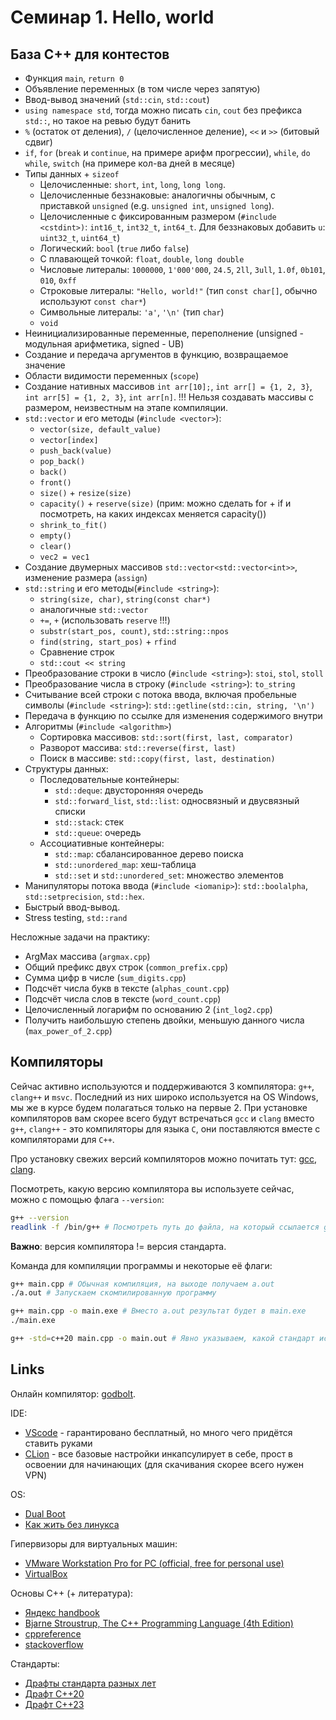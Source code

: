 # Семинар 1. Hello, world

## База C++ для контестов

- Функция `main`, `return 0`
- Объявление переменных (в том числе через запятую)
- Ввод-вывод значений (`std::cin`, `std::cout`)
- `using namespace std`, тогда можно писать `cin`, `cout` без префикса `std::`, но такое на ревью будут банить
- `%` (oстаток от деления), `/` (целочисленное деление), `<<` и `>>` (битовый сдвиг)
- `if`, `for` (`break` и `continue`, на примере арифм прогрессии), `while`, `do while`, `switch` (на примере кол-ва дней в месяце)
- Типы данных + `sizeof`
  - Целочисленные: `short`, `int`, `long`, `long long`.
  - Целочисленные беззнаковые: аналогичны обычным, с приставкой `unsigned` (e.g. `unsigned int`, `unsigned long`).
  - Целочисленные с фиксированным размером (`#include <cstdint>)`: `int16_t`, `int32_t`, `int64_t`. Для беззнаковых добавить `u`: `uint32_t`, `uint64_t`)
  - Логический: `bool` (`true` либо `false`)
  - С плавающей точкой: `float`, `double`, `long double`
  - Числовые литералы: `1000000`, `1'000'000`, `24.5`, `2ll`, `3ull`, `1.0f`, `0b101`, `010`, `0xff`
  - Строковые литералы: `"Hello, world!"` (тип `const char[]`, обычно используют `const char*`)
  - Символьные литералы: `'a'`, `'\n'` (тип `char`)
  - `void`
- Неинициализированные переменные, переполнение (unsigned - модульная арифметика, signed - UB)
- Создание и передача аргументов в функцию, возвращаемое значение
- Области видимости переменных (`scope`)
- Создание нативных массивов `int arr[10];`, `int arr[] = {1, 2, 3}`, `int arr[5] = {1, 2, 3}`, `int arr[n]`. !!! Нельзя создавать массивы с размером, неизвестным на этапе компиляции.
- `std::vector` и его методы (`#include <vector>`):
  - `vector(size, default_value)`
  - `vector[index]`
  - `push_back(value)`
  - `pop_back()`
  - `back()`
  - `front()`
  - `size()` + `resize(size)`
  - `capacity()` + `reserve(size)` (прим: можно сделать for + if и посмотреть, на каких индексах меняется capacity())
  - `shrink_to_fit()`
  - `empty()`
  - `clear()`
  - `vec2 = vec1`
- Создание двумерных массивов `std::vector<std::vector<int>>`, изменение размера (`assign`)
- `std::string` и его методы(`#include <string>`):
  - `string(size, char)`, `string(const char*)`
  - аналогичные `std::vector`
  - `+=`, `+` (использовать `reserve` !!!)
  - `substr(start_pos, count)`, `std::string::npos`
  - `find(string, start_pos)` + `rfind`
  - Сравнение строк
  - `std::cout << string`
- Преобразование строки в число (`#include <string>`): `stoi`, `stol`, `stoll`
- Преобразование числа в строку (`#include <string>`): `to_string`
- Считывание всей строки с потока ввода, включая пробельные символы (`#include <string>`): `std::getline(std::cin, string, '\n')`
- Передача в функцию по ссылке для изменения содержимого внутри
- Алгоритмы (`#include <algorithm>`)
  - Сортировка массивов: `std::sort(first, last, comparator)`
  - Разворот массива: `std::reverse(first, last)`
  - Поиск в массиве: `std::copy(first, last, destination)`
- Структуры данных:
  - Последовательные контейнеры:
    - `std::deque`: двусторонняя очередь
    - `std::forward_list`, `std::list`: односвязный и двусвязный списки
    - `std::stack`: стек
    - `std::queue`: очередь
  - Ассоциативные контейнеры:
    - `std::map`: сбалансированное дерево поиска
    - `std::unordered_map`: хеш-таблица
    - `std::set` и `std::unordered_set`: множество элементов
- Манипуляторы потока ввода (`#include <iomanip>`): `std::boolalpha`, `std::setprecision`, `std::hex`.
- Быстрый ввод-вывод.
- Stress testing, `std::rand`

Несложные задачи на практику:

- ArgMax массива (`argmax.cpp`)
- Общий префикс двух строк (`common_prefix.cpp`)
- Сумма цифр в числе (`sum_digits.cpp`)
- Подсчёт числа букв в тексте (`alphas_count.cpp`)
- Подсчёт числа слов в тексте (`word_count.cpp`)
- Целочисленный логарифм по основанию 2 (`int_log2.cpp`)
- Получить наибольшую степень двойки, меньшую данного числа (`max_power_of_2.cpp`)

## Компиляторы

Сейчас активно используются и поддерживаются 3 компилятора: `g++`, `clang++` и `msvc`. Последний из них широко используется на OS Windows, мы же в курсе будем полагаться только на первые 2. При установке компиляторов вам скорее всего будут встречаться `gcc` и `clang` вместо `g++`, `clang++` - это компиляторы для языка `C`, они поставляются вместе с компиляторами для `C++`.

Про установку свежих версий компиляторов можно почитать тут: [gcc](https://github.com/Gosstik/SoftDocs/blob/master/gcc/gcc-installation.md), [clang](https://github.com/Gosstik/SoftDocs/blob/master/clang/clang-installation.md).

Посмотреть, какую версию компилятора вы используете сейчас, можно с помощью флага `--version`:

```bash
g++ --version
readlink -f /bin/g++ # Посмотреть путь до файла, на который ссылается g++
```

**Важно**: версия компилятора != версия стандарта.

Команда для компиляции программы и некоторые её флаги:

```bash
g++ main.cpp # Обычная компиляция, на выходе получаем a.out
./a.out # Запускаем скомпилированную программу

g++ main.cpp -o main.exe # Вместо a.out результат будет в main.exe
./main.exe

g++ -std=c++20 main.cpp -o main.out # Явно указываем, какой стандарт использовать
```

## Links

Онлайн компилятор: [godbolt](https://godbolt.org/).

IDE:

- [VScode](https://code.visualstudio.com/) - гарантировано бесплатный, но много чего придётся ставить руками
- [CLion](https://www.jetbrains.com/clion/#) - все базовые настройки инкапсулирует в себе, прост в освоении для начинающих (для скачивания скорее всего нужен VPN)

OS:

- [Dual Boot](https://github.com/Gosstik/SoftDocs/blob/master/dual-boot.md)
- [Как жить без линукса](https://docs.google.com/document/d/1CUu8SE_aymzAsIvkkYvwEI2xi-twdfpg_7xYd8dWXbM/edit?usp=sharing)

Гипервизоры для виртуальных машин:

- [VMware Workstation Pro for PC (official, free for personal use)](https://www.vmware.com/products/desktop-hypervisor/workstation-and-fusion#product-overview)
- [VirtualBox](https://www.virtualbox.org/)

Основы C++ (+ литература):

- [Яндекс handbook](https://education.yandex.ru/handbook/cpp)
- [Bjarne Stroustrup, The C++ Programming Language (4th Edition)](https://agorism.dev/book/c%2B%2B/Stroustrup%20B.%20-%20The%20C%2B%2B%20Programming%20Language%2C%204th%20Edition-Addison%20Wesley%20%282013%29.pdf)
- [cppreference](https://en.cppreference.com)
- [stackoverflow](https://stackoverflow.com/questions)

Стандарты:

- [Драфты стандарта разных лет](https://www.open-std.org/jtc1/sc22/wg21/docs/standards)
- [Драфт C++20](https://www.open-std.org/jtc1/sc22/wg21/docs/papers/2020/n4849.pdf)
- [Драфт C++23](https://www.open-std.org/jtc1/sc22/wg21/docs/papers/2023/n4950.pdf)

